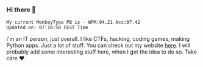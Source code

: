 ### Hi there 👋
<!-- PB START -->
```
My current MonkeyType PB is - WPM:94.21 Acc:97.42
Updated on: 07:18:50 CEST Time
```
<!-- PB END -->
I'm an IT person, just overall. I like CTFs, hacking, coding games, making Python apps. Just a lot of stuff.
You can check out my website [here](https://skill3472.github.io/).
I will probably add some interesting stuff here, when I get the idea to do so. Take care ❤️
